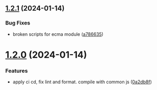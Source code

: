 ## [1.2.1](https://github.com/Avivbens/alfred-open-whatsapp/compare/v1.2.0...v1.2.1) (2024-01-14)


### Bug Fixes

* broken scripts for ecma module ([a786635](https://github.com/Avivbens/alfred-open-whatsapp/commit/a786635763f3a9742601775ebe17aa698456450a))

# [1.2.0](https://github.com/Avivbens/alfred-open-whatsapp/compare/v1.1.2...v1.2.0) (2024-01-14)


### Features

* apply ci cd, fix lint and format. compile with common js ([0a2db8f](https://github.com/Avivbens/alfred-open-whatsapp/commit/0a2db8fb3f341f923aaec121d1ccf8526b72ea4c))
